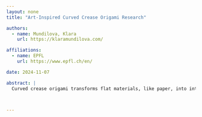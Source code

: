 ```yaml
---
layout: none
title: "Art-Inspired Curved Crease Origami Research"

authors:
  - name: Mundilova, Klara
    url: https://klaramundilova.com/

affiliations:
  - name: EPFL
    url: https://www.epfl.ch/en/

date: 2024-11-07

abstract: |
  Curved crease origami transforms flat materials, like paper, into intricate three-dimensional structures by folding along curves. While this discipline is primarily driven by aesthetic exploration, the resulting shapes hold significant practical potential for creating functional, deployable structures that are cost-effective to manufacture. In this talk, I will discuss how the aesthetic qualities of curved crease origami inspire research into developable surfaces and their isometric deformations. Additionally, I will showcase examples of design software that enable the digital fabrication of these complex forms, facilitating their interdisciplinary exploration.



---
```

